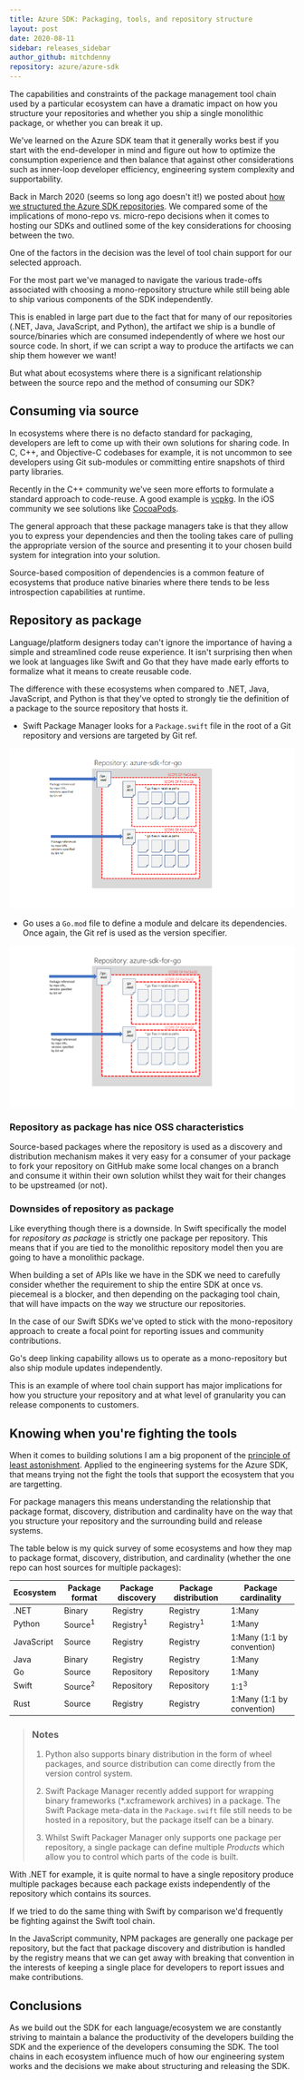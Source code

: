 ```yaml
---
title: Azure SDK: Packaging, tools, and repository structure
layout: post
date: 2020-08-11
sidebar: releases_sidebar
author_github: mitchdenny
repository: azure/azure-sdk
---
```


The capabilities and constraints of the package management tool chain used by a particular ecosystem can have a dramatic impact on how you structure your repositories and whether you ship a single monolithic package, or whether you can break it up.

We've learned on the Azure SDK team that it generally works best if you start with the end-developer in mind and figure out how to optimize the consumption experience and then balance that against other considerations such as inner-loop developer efficiency, engineering system complexity and supportability.

Back in March 2020 (seems so long ago doesn't it!) we posted about [how we structured the Azure SDK repositories](https://devblogs.microsoft.com/azure-sdk/building-the-azure-sdk-repository-structure/). We compared some of the implications of mono-repo vs. micro-repo decisions when it comes to hosting our SDKs and outlined some of the key considerations for choosing between the two.

One of the factors in the decision was the level of tool chain support for our selected approach.

For the most part we've managed to navigate the various trade-offs associated with choosing a mono-repository structure while still being able to ship various components of the SDK independently.

This is enabled in large part due to the fact that for many of our repositories (.NET, Java, JavaScript, and Python), the artifact we ship is a bundle of source/binaries which are consumed independently of where we host our source code. In short, if we can script a way to produce the artifacts we can ship them however we want!

But what about ecosystems where there is a significant relationship between the source repo and the method of consuming our SDK?

## Consuming via source

In ecosystems where there is no defacto standard for packaging, developers are left to come up with their own solutions for sharing code. In C, C++, and Objective-C codebases for example, it is not uncommon to see developers using Git sub-modules or committing entire snapshots of third party libraries.

Recently in the C++ community we've seen more efforts to formulate a standard approach to code-reuse. A good example is [vcpkg](https://github.com/Microsoft/vcpkg). In the iOS community we see solutions like [CocoaPods](https://cocoapods.org/).

The general approach that these package managers take is that they allow you to express your dependencies and then the tooling takes care of pulling the appropriate version of the source and presenting it to your chosen build system for integration into your solution.

Source-based composition of dependencies is a common feature of ecosystems that produce native binaries where there tends to be less introspection capabilities at runtime.

## Repository as package

Language/platform designers today can't ignore the importance of having a simple and streamlined code reuse experience. It isn't surprising then when we look at languages like Swift and Go that they have made early efforts to formalize what it means to create reusable code.

The difference with these ecosystems when compared to .NET, Java, JavaScript, and Python is that they've opted to strongly tie the definition of a package to the source repository that hosts it.

* Swift Package Manager looks for a ```Package.swift``` file in the root of a Git repository and versions are targeted by Git ref.

![Swift Package Structure](/images/posts/swift-package-structure.PNG)

* Go uses a ```Go.mod``` file to define a module and delcare its dependencies. Once again, the Git ref is used as the version specifier.

![Go Package Structure](/images/posts/go-package-structure.PNG)



### Repository as package has nice OSS characteristics

Source-based packages where the repository is used as a discovery and distribution mechanism makes it very easy for a consumer of your package to fork your repository on GitHub make some local changes on a branch and consume it within their own solution whilst they wait for their changes to be upstreamed (or not).

### Downsides of repository as package

Like everything though there is a downside. In Swift specifically the model for _repository as package_ is strictly one package per repository. This means that if you are tied to the monolithic repository model then you are going to have a monolithic package.

When building a set of APIs like we have in the SDK we need to carefully consider whether the requirement to ship the entire SDK at once vs. piecemeal is a blocker, and then depending on the packaging tool chain, that will have impacts on the way we structure our repositories.

In the case of our Swift SDKs we've opted to stick with the mono-repository approach to create a focal point for reporting issues and community contributions.

Go's deep linking capability allows us to operate as a mono-repository but also ship module updates independently.

This is an example of where tool chain support has major implications for how you structure your repository and at what level of granularity you can release components to customers.

## Knowing when you're fighting the tools

When it comes to building solutions I am a big proponent of the [principle of least astonishment](https://en.wikipedia.org/wiki/Principle_of_least_astonishment). Applied to the engineering systems for the Azure SDK, that means trying not the fight the tools that support the ecosystem that you are targetting.

For package managers this means understanding the relationship that package format, discovery, distribution and cardinality have on the way that you structure your repository and the surrounding build and release systems.

The table below is my quick survey of some ecosystems and how they map to package format, discovery, distribution, and cardinality (whether the one repo can host sources for multiple packages):

|Ecosystem|Package format|Package discovery|Package distribution|Package cardinality
|--|--|--|--|--|
|.NET|Binary|Registry|Registry|1:Many
|Python|Source<sup>1</sup>|Registry<sup>1</sup>|Registry<sup>1</sup>|1:Many
|JavaScript|Source|Registry|Registry|1:Many (1:1 by convention)
|Java|Binary|Registry|Registry|1:Many
|Go|Source|Repository|Repository|1:Many
|Swift|Source<sup>2</sup>|Repository|Repository|1:1<sup>3</sup>
|Rust|Source|Registry|Registry|1:Many (1:1 by convention)

> ### Notes
> 1. Python also supports binary distribution in the form of wheel packages, and source distribution can come directly from the version control system.
>
> 2. Swift Package Manager recently added support for wrapping binary frameworks (*.xcframework archives) in a package. The Swift Package meta-data in the ```Package.swift``` file still needs to be hosted in a repository, but the package itself can be a binary.
>
> 3. Whilst Swift Packager Manager only supports one package per repository, a single package can define multiple _Products_ which allow you to control which parts of the code is built.

With .NET for example, it is quite normal to have a single repository produce multiple packages because each package exists independently of the repository which contains its sources.

If we tried to do the same thing with Swift by comparison we'd frequently be fighting against the Swift tool chain.

In the JavaScript community, NPM packages are generally one package per repository, but the fact that package discovery and distribution is handled by the registry means that we can get away with breaking that convention in the interests of keeping a single place for developers to report issues and make contributions.

## Conclusions

As we build out the SDK for each language/ecosystem we are constantly striving to maintain a balance the productivity of the developers building the SDK and the experience of the developers consuming the SDK. The tool chains in each ecosystem influence much of how our engineering system works and the decisions we make about structuring and releasing the SDK.
